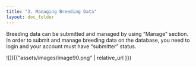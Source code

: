 ```yaml
---
title: "3. Managing Breeding Data"
layout: doc_folder
---
```


Breeding data can be submitted and managed by using “Manage” section. In order to submit and manage breeding data on the database, you need to login and your account must have “submitter” status.

![]({{"assets/images/image90.png" | relative_url }})

